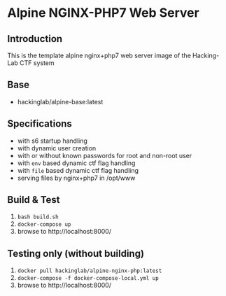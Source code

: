 # Alpine NGINX-PHP7 Web Server
## Introduction
This is the template alpine nginx+php7 web server image of the Hacking-Lab CTF system

## Base
* hackinglab/alpine-base:latest

## Specifications
* with s6 startup handling
* with dynamic user creation
* with or without known passwords for root and non-root user
* with `env` based dynamic ctf flag handling
* with `file` based dynamic ctf flag handling
* serving files by nginx+php7 in /opt/www

## Build & Test
1. `bash build.sh`
2. `docker-compose up`
3. browse to http://localhost:8000/

## Testing only (without building)
1. `docker pull hackinglab/alpine-nginx-php:latest`
2. `docker-compose -f docker-compose-local.yml up`
3. browse to http://localhost:8000/



